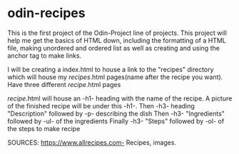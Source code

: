 # odin-recipes
This is the first project of the Odin-Project line of projects.
This project will help me get the basics of HTML down, including the formatting of a HTML file, making unordered and ordered list as well as creating and using the anchor tag to make links.

I will be creating a index.html to house a link to the "recipes" directory which will house my *recipes*.html pages(name after the recipe you want). Have three different *recipe*.html pages

*recipe*.html will house an -h1- heading with the name of the recipe.
A picture of the finished recipe will be under this -h1-.
Then -h3- heading "Description" followed by -p- describing the dish
Then -h3- "Ingredients" followed by -ul- of the ingredients
Finally -h3- "Steps" followed by -ol- of the steps to make recipe





SOURCES:
https://www.allrecipes.com- Recipes, images.